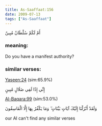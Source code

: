 ```yaml
---
title: As-Saaffaat:156
date: 2009-07-13
tags: ["As-Saaffaat"]
---
```

أَمْ لَكُمْ سُلْطَانٌ مُبِينٌ
### meaning: 
Do you have a manifest authority?
### similar verses: 

[Yaseen:24](/36/24) (sim:65.9%)

إِنِّي إِذًا لَفِي ضَلَالٍ مُبِينٍ

[Al-Baqara:99](/2/99) (sim:53.0%)

وَلَقَدْ أَنْزَلْنَا إِلَيْكَ آيَاتٍ بَيِّنَاتٍ ۖ وَمَا يَكْفُرُ بِهَا إِلَّا الْفَاسِقُونَ

our AI can't find any similar verses


